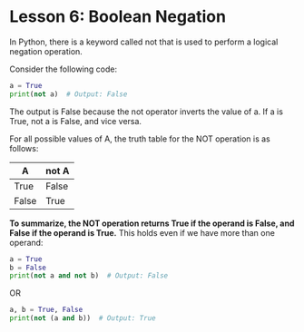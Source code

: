 # Lesson 6: Boolean Negation

In Python, there is a keyword called not that is used to perform a logical negation operation.

Consider the following code:

```python
a = True
print(not a)  # Output: False
```

The output is False because the not operator inverts the value of a. If a is True, not a is False, and vice versa.

For all possible values of A, the truth table for the NOT operation is as follows:

| A     | not A |
|-------|-------|
| True  | False |
| False | True  |

**To summarize, the NOT operation returns True if the operand is False, and False if the operand is True.** This holds even if we have more than one operand:

```python
a = True
b = False
print(not a and not b)  # Output: False
``` 

OR

```python
a, b = True, False
print(not (a and b))  # Output: True
```